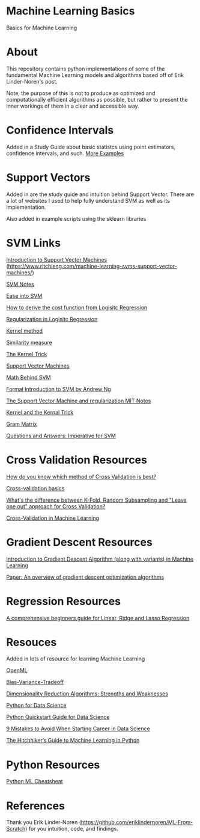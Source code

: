 # Machine Learning Basics
Basics for Machine Learning

# About
This repository contains python implementations of some of the fundamental Machine Learning models and algorithms based off of Erik Linder-Noren's post. 

Note, the purpose of this is not to produce as optimized and computationally efficient algorithms as possible,
but rather to present the inner workings of them in a clear and accessible way.

# Confidence Intervals 

Added in a Study Guide about basic statistcs using point estimators, confidence intervals, and such. 
[More Examples](http://stat.math.uregina.ca/~kozdron/Teaching/Regina/252Winter16/Handouts/ch3.pdf) 

# Support Vectors

Added in are the study guide and intuition behind Support Vector. There are a lot of websites I used to help fully understand SVM as well as its implementation. 

Also added in example scripts using the sklearn libraries

# SVM Links

[Introduction to Support Vector Machines](https://medium.com/machine-learning-101/chapter-2-svm-support-vector-machine-theory-f0812effc72)
(https://www.ritchieng.com/machine-learning-svms-support-vector-machines/)

[SVM Notes](https://www.ritchieng.com/machine-learning-svms-support-vector-machines/)

[Ease into SVM](https://shuzhanfan.github.io/2018/05/understanding-mathematics-behind-support-vector-machines/)

[How to derive the cost function from Logisitc Regression](https://stats.stackexchange.com/questions/278771/how-is-the-cost-function-from-logistic-regression-derivated)

[Regularization in Logisitc Regression](https://www.kdnuggets.com/2016/06/regularization-logistic-regression.html)

[Kernel method](https://en.wikipedia.org/wiki/Kernel_method)

[Similarity measure](https://en.wikipedia.org/wiki/Similarity_measure)

[The Kernel Trick](https://people.eecs.berkeley.edu/~jordan/courses/281B-spring04/lectures/lec3.pdf)

[Support Vector Machines](https://en.wikipedia.org/wiki/Support-vector_machine)

[Math Behind SVM](http://mlwiki.org/index.php/Support_Vector_Machines#Math_Behind_It)

[Formal Introduction to SVM by Andrew Ng](http://cs229.stanford.edu/notes/cs229-notes3.pdf)

[The Support Vector Machine and regularization MIT Notes](https://ocw.mit.edu/courses/electrical-engineering-and-computer-science/6-867-machine-learning-fall-2006/lecture-notes/lec4.pdf)

[Kernel and the Kernal Trick](https://svivek.com/teaching/machine-learning/fall2018/slides/svm/kernels.pdf)

[Gram Matrix](http://mlwiki.org/index.php/Gram_Matrices)

[Questions and Answers: Imperative for SVM](https://medium.com/datadriveninvestor/support-vector-machines-important-questions-a47224692495)

# Cross Validation Resources
[How do you know which method of Cross Validation is best?](https://stats.stackexchange.com/questions/103459/how-do-i-know-which-method-of-cross-validation-is-best)

[Cross-validation basics](https://en.wikipedia.org/wiki/Cross-validation_(statistics))

[What's the difference between K-Fold, Random Subsampling and "Leave one out" approach for Cross Validation?](https://www.quora.com/Whats-the-difference-between-K-Fold-Random-Subsampling-and-Leave-one-out-approach-for-Cross-Validation)

[Cross-Validation in Machine Learning](https://towardsdatascience.com/cross-validation-in-machine-learning-72924a69872f)

# Gradient Descent Resources
[Introduction to Gradient Descent Algorithm (along with variants) in Machine Learning](https://www.analyticsvidhya.com/blog/2017/03/introduction-to-gradient-descent-algorithm-along-its-variants/)

[Paper: An overview of gradient descent optimization algorithms](https://arxiv.org/pdf/1609.04747.pdf)

# Regression Resources

[A comprehensive beginners guide for Linear, Ridge and Lasso Regression](https://www.analyticsvidhya.com/blog/2017/06/a-comprehensive-guide-for-linear-ridge-and-lasso-regression/)

# Resouces
Added in lots of resource for learning Machine Learning

[OpenML](https://www.openml.org/home)

[Bias-Variance-Tradeoff](https://elitedatascience.com/bias-variance-tradeoff)

[Dimensionality Reduction Algorithms: Strengths and Weaknesses](https://elitedatascience.com/dimensionality-reduction-algorithms)

[Python for Data Science](https://elitedatascience.com/learn-python-for-data-science)

[Python Quickstart Guide for Data Science](https://elitedatascience.com/python-quickstart)

[9 Mistakes to Avoid When Starting Career in Data Science](https://elitedatascience.com/beginner-mistakes)

[The Hitchhiker’s Guide to Machine Learning in Python](https://medium.freecodecamp.org/the-hitchhikers-guide-to-machine-learning-algorithms-in-python-bfad66adb378)

# Python Resources

[Python ML Cheatsheat](https://ml-cheatsheet.readthedocs.io/en/latest/probability.html)

# References
Thank you Erik Linder-Noren (https://github.com/eriklindernoren/ML-From-Scratch) for you intuition, code, and findings.

